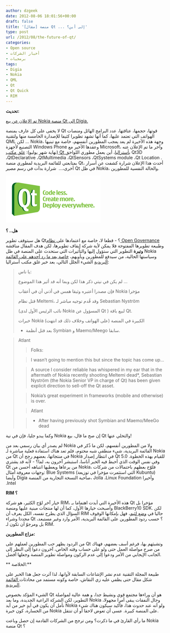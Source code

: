```yaml
---
author: dzgeek
date: 2012-08-06 18:01:56+00:00
draft: false
title: '[مقال] منصة Qt ... إلى أين؟'
type: post
url: /2012/08/the-future-of-qt/
categories:
- Open source
- أخبار الشركات
- برمجيات
tags:
- Digia
- Nokia
- QML
- Qt
- Qt Quick
- RIM
---
```


**تحديث:**

[تم الإعلان عن بيع Nokia منصة Qt إلى Digia.](https://www.it-scoop.com/2012/08/digia-to-acquire-qt-from-nokia/)

لا يخفى على كل عارف بمنصة Qt قوتها، حجمها، عتاقتها، عدد البرامج الهائل ومنصات الهواتف التي تعتمد عليها، كما أنها تشهد تطويرا كثيفا للإصدارة الخامسة منها ولتقنية QML لكن ... Nokia، وجهة هذه الأخيرة لم يعد يعجب المطورين أنفسهم، خاصة مع تبنيها التصنيع لأجهزة Windows Phone وعقدها الأخير مع Microsoft، وآخر ما تم الإعلان عنه (نهاية شهر يوليو): [غلق مكتب Qt بأستراليا](http://lists.qt-project.org/pipermail/development/2012-August/005467.html)، أين يعمل مطوري اللواحق Qt3D ،QtDeclarative ،QtMultimedia ،QtSensors ،QtSystems module ،Qt Location . بمتابعتي للقائمة البريدية لمطوري منصة Qt، أحدث هذا الإعلان شرارة كشفت عن أسرار أخرى،...  شرارة بدأت في رسم مصير Qt في ظل Nokia، والحالة النفسية للمطورين.

[![](Qt-300x149.png)
](https://www.it-scoop.com/wp-content/uploads/2012/08/Qt.png)

**هل.. ؟**

هل سيتوقف تطوير Qt؟ - قطعا لا، خاصة مع اعتمادها على[ نظام Open Governance](http://labs.qt.nokia.com/2010/06/03/qt-and-open-governance/) وطبيعة تطويرها المفتوحة فلا يمكن لأية شركة إيقاف تطويرها، لكن هدف المقال مناقشة **وتيرة** التطوير التي ستؤول إليها والتأثيرات التي ستحدث على المنصة في ظل Nokia وسياستها الحالية، من سيدفع للمطورين ويأويهم، [خاصة بعد ما رد أحدهم على القائمة البريدية](http://lists.qt-project.org/pipermail/development/2012-August/005478.html) الشيء الجلل التالي، بعد خبر غلق مكتب أستراليا:


<blockquote>يا ناس:

لم يكن في نيتي ذكر هذا لكن وبما أنه قد أثير هذا الموضوع ...

فإن مصدرا أعتبره وثيقا همس في أذني أن في أعقاب Nokia مؤخرا

قتل نظام Meltemi، وقد قُدم توجيه مباشر لـ Sebastian Nyström

(نائب الرئيس الأول لدى Nokia المسؤول عن Qt ) لبيع باقة Qt.

خبرات Nokia الكبيرة في المنصة (على الهواتف وخلاف ذلك قد انتهت)

* بعد قتل أنظمة Symbian و Maemo/Meego سابقا.</blockquote>





<blockquote>Atlant

> 
> Folks:
> 
> 

> 
> I wasn’t going to mention this but since the topic has come up…
> 
> 

> 
> A source I consider reliable has whispered in my ear that
in the aftermath of Nokia recently shooting Meltemi dead*,
Sebastian Nyström (the Nokia Senior VP in charge of Qt) has
been given explicit direction to sell-off the Qt asset.
> 
> 

> 
> Nokia’s great experiment in frameworks (mobile and otherwise)
is over.
> 
> 

> 
> Atlant
> 
> 

> 
> * After having previously shot Symbian and Maemo/MeeGo dead
> 
> 
</blockquote>


وكما يبدو جليا، فإن في نية Nokia إن صح ما قال، بيع Qt والتخلي عنها!

لم يصدر أي بيان رسمي بعد من Nokia ولا من المطورين أنفسهم، لكن ما ذُكر في القائمة البريدية، شيء منطقي شبه محتوم، فلم تعد هناك استفادة فعلية مباشرة لـ Nokia من Qt في منتجاتها، بعضهم رجح أن Nokia في انتظار إصدار Qt 5.0 للقيام بهذه الخطوة. وفي نفس الوقت الذي أحبط فيه الخبر أناسا، استبشر آخرون به، لما؟ - لأنه قد يشتري Qt من يرعاها ويعطيها انتباهه أحسن من Nokia، فلوّح بعظهم باحتمالات من شركات وجهات معروفة أمثال: Blue Systems (التي استثمرت مؤخرا في توزيعة Kubuntu)  وأيضا Digia صاحبة النسخة التجارية من المنصة، Jolla ،Linux Foundation وأخيرا .Intel

**RIM ؟**

خيار آخر لوّح الكثير، هو شركة RIM، هذه الأخيرة التي أبدت اهتماما بـ Qt مؤخرا بل وأصبحت خيارها الأول، كما أن لها منتجات مبنية عليها ومنصة BlackBerry10 SDK. لكن السؤال الذي يطرح نفسه، الكل يعرف أن RIM حاليا في [وضع لئيم](https://www.it-scoop.com/2011/12/who-will-eat-rim/)، فهل بإمكانها الوقوف مجددا وشراء Qt ؟ حسب ردود المطورين على القائمة البريدية، الأمر وارد وغير مستبعد، بل ومرجوٌ أن تكون لـ RIM.

**مزاج المطورين:**

من الردود يظهر حب المطورين لعملهم على Qt وتشبثهم بها، فرغم أسف بعضهم، فهناك من صرح مواصلة العمل حتى ولو على حساب وقته الخاص، آخرون دعوا إلى النظر إلى الجانب الإيجابي من الأمر ودعوا إلى عدم الركون ومواصلة تطوير المنصة وجعلها أفضل.

** الخلاصة:**

طبيعة المجلة التقنية عدم نشر الإشاعات السابقة لأوانها، لذا آثرت جعل هذا الخبر على شكل مقال حتى يظفي عليه زي النقاش، خاصة وكونه مستمد من محادثات[ القائمة البريدية](http://lists.qt-project.org/pipermail/development/).

الشيء المؤكد بخصوص Qt هو أن وراءها مجتمع قوي ونشيط جدا، و همة عالية لمواصلة التطوير، لكن الشركة الراعية الجديدة، وما بعد Nokia وحال النفقات يبقى أمرا مجهولا، نأمل أن يكون في أيدٍ خير من أيد Nokia ولو أنه عند حدوث هذا، فأكيد سيكون هناك شيء من الخسارة، كون خبرة Nokia على المنصة كبيرة. عسى أن تعوض لاحقا أو أن تنتقل.

ما رأي القارئ في ما ذكرت؟ ومن ترجح من الشركات القادمة إن حصل وباعت Nokia منصة Qt ؟
